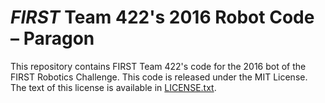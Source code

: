 # _FIRST_ Team 422's 2016 Robot Code – Paragon

This repository contains FIRST Team 422's code for the 2016 bot of the FIRST Robotics Challenge. This code is released under the MIT License. The text of this license is available in [LICENSE.txt](LICENSE.txt).